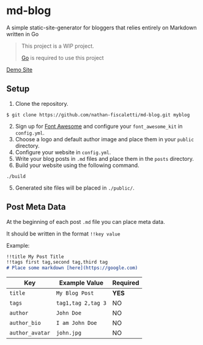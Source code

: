 # md-blog

A simple static-site-generator for bloggers that relies entirely on Markdown written in Go

> This project is a WIP project.
>
> [Go](https://golang.org/doc/install) is required to use this project

[Demo Site](https://blog.nathanf.tk/)

## Setup

1. Clone the repository.
```
$ git clone https://github.com/nathan-fiscaletti/md-blog.git myblog
```
2. Sign up for [Font Awesome](https://fontawesome.com) and configure your `font_awesome_kit` in `config.yml`.
2. Choose a logo and default author image and place them in your `public` directory.
3. Configure your website in `config.yml`. 
4. Write your blog posts in `.md` files and place them in the `posts` directory.
4. Build your website using the following command.
```
./build
```
5. Generated site files will be placed in `./public/`.

## Post Meta Data

At the beginning of each post `.md` file you can place meta data.

It should be written in the format `!!key value`

Example:
```md
!!title My Post Title
!!tags first tag,second tag,third tag
# Place some markdown [here](https://google.com)
```

|Key|Example Value|Required|
|---|---|---|
|`title`|`My Blog Post`|**YES**|
|`tags`|`tag1,tag 2,tag 3`|NO|
|`author`|`John Doe`|NO|
|`author_bio`|`I am John Doe`|NO|
|`author_avatar`|`john.jpg`|NO|
